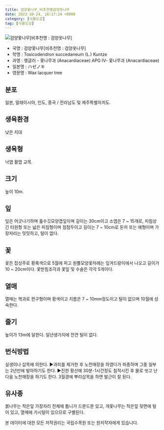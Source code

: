 ```yaml
---
title: 검양옻나무_비추천명검양옷나무
date: 2023-10-24, 18:17:24 +0800
category: [식물도감]
tag: [식물도감]
---
```




![검양옻나무[비추천명 : 검양옷나무]](http://www.nature.go.kr/fileUpload/plants/basic/Anacardiaceae/Rhus/17055/17055_1_th2.jpg)
- 국명 : 검양옻나무[비추천명 : 검양옷나무]
- 학명 : Toxicodendron succedaneum (L.) Kuntze
- 과명 : 앵글러 - 옻나무과 (Anacardiaceae) APG Ⅳ- 옻나무과 (Anacardiaceae)
- 일본명 : ハゼノキ
- 영문명 : Wax lacquer tree


## 분포
일본, 말레이시아, 인도, 중국 / 전라남도 및 제주특별자치도.
## 생육환경
낮은 지대
## 생육형
낙엽 활엽 교목.
## 크기
높이 10m.
## 잎
잎은 어긋나기하며 홀수깃모양겹잎이며 길이는 30cm이고 소엽은 7 ~ 15개로, 피침상 긴 타원형 또는 넓은 피침형이며 점첨두이고 길이는 7 ~ 10cm로 둔저 또는 예형이며 가장자리는 밋밋하고, 털이 없다.
## 꽃
꽃은 잡성주로 황록색으로 5월에 피고 원뿔모양꽃차례는 잎겨드랑이에서 나오고 길이가 10 ~ 20cm이다.  꽃받침조각과 꽃잎 및 수술은 각각 5개이다.
## 열매
열매는 핵과로 편구형이며 황색이고 지름은 7 ~ 10mm정도이고 털이 없으며 10월에 성숙한다.
## 줄기
높이가 13m에 달한다. 일년생가지에 전연 털이 없다.
## 번식방법
실생이나 삽목에 의한다.▶과피를 제거한 후 노천매장을 하였다가 파종하며 그중 일부는 2년만에 발아하기도 한다. ▶진한 황산에 30분-1시간정도 침적시킨 후 물로 씻고 난다음 노천매장을 하기도 한다. 3월경에 뿌리삽목을 하면 발근이 잘 된다.
## 유사종
붉나무는 작은잎 가장자리 전체에 톱니가 드문드문 있고, 개옻나무는 작은잎 뒷면에 털이 있고, 열매에 가시털이 있으므로 구별된다. 






본 데이터에 대한 모든 저작권리는 국립수목원 또는 원저작자에게 있습니다.
